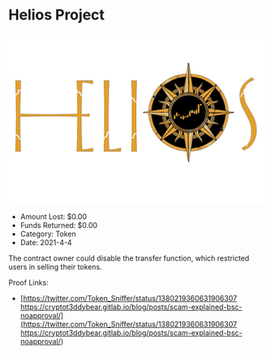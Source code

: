 # Helios Project
![Helios Project](/rektimages/Helios-Project.png)
- Amount Lost: $0.00
- Funds Returned: $0.00
- Category: Token
- Date: 2021-4-4

The contract owner could disable the transfer function, which restricted users in selling their tokens.


Proof Links:
- [https://twitter.com/Token_Sniffer/status/1380219360631906307 https://cryptot3ddybear.gitlab.io/blog/posts/scam-explained-bsc-noapproval/](https://twitter.com/Token_Sniffer/status/1380219360631906307 https://cryptot3ddybear.gitlab.io/blog/posts/scam-explained-bsc-noapproval/)


